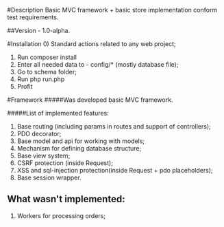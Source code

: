 #Description
Basic MVC framework + basic store implementation conform test requirements.

##Version - 1.0-alpha. 


#Installation
0) Standard actions related to any web project;
1) Run composer install
21) Enter all needed data to - config/* (mostly database file);
3) Go to schema folder;
4) Run php run.php
5) Profit

#Framework
#####Was developed basic MVC framework.

#####List of implemented features:
1) Base routing (including params in routes and support of controllers);
2) PDO decorator;
3) Base model and api for working with models;
4) Mechanism for defining database structure;
5) Base view system;
6) CSRF protection (inside Request);
7) XSS and sql-injection protection(inside Request + pdo placeholders);
8) Base session wrapper.

## What wasn't implemented:
1) Workers for processing orders;
